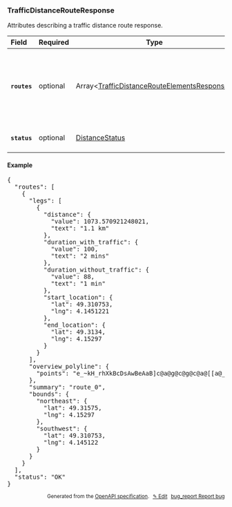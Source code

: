 <!--- This is a generated file, do not edit! -->
<!--- [START woosmap_http_schema_trafficdistancerouteresponse] -->
<h3 class="schema-object" id="TrafficDistanceRouteResponse">TrafficDistanceRouteResponse</h3>

Attributes describing a traffic distance route response.

| Field                                                                                                             | Required | Type                                                                                                                              | Description                                                                                                                                                                                                                                                                |
| :---------------------------------------------------------------------------------------------------------------- | -------- | --------------------------------------------------------------------------------------------------------------------------------- | -------------------------------------------------------------------------------------------------------------------------------------------------------------------------------------------------------------------------------------------------------------------------- |
| <h4 id="TrafficDistanceRouteResponse-routes" class="add-link schema-object-property-key"><code>routes</code></h4> | optional | Array&lt;[TrafficDistanceRouteElementsResponse](#TrafficDistanceRouteElementsResponse "TrafficDistanceRouteElementsResponse")&gt; | <div class="ref-property-description"><p>Contains an array of routes from origin to destination (only one if alternatives is not specified)</p><p>See <a href="#TrafficDistanceRouteElementsResponse">TrafficDistanceRouteElementsResponse</a> for more information.</div> |
| <h4 id="TrafficDistanceRouteResponse-status" class="add-link schema-object-property-key"><code>status</code></h4> | optional | [DistanceStatus](#DistanceStatus "DistanceStatus")                                                                                | See [DistanceStatus](#DistanceStatus "DistanceStatus") for more information.                                                                                                                                                                                               |

<h4 class="schema-object-example" id="TrafficDistanceRouteResponse-example">Example</h4>

<pre class="notranslate lang-json prettyprint">{
  "routes": [
    {
      "legs": [
        {
          "distance": {
            "value": 1073.570921248021,
            "text": "1.1 km"
          },
          "duration_with_traffic": {
            "value": 100,
            "text": "2 mins"
          },
          "duration_without_traffic": {
            "value": 88,
            "text": "1 min"
          },
          "start_location": {
            "lat": 49.310753,
            "lng": 4.1451221
          },
          "end_location": {
            "lat": 49.3134,
            "lng": 4.15297
          }
        }
      ],
      "overview_polyline": {
        "points": "e_~kH_rhXkBcDsAwBeAaB]c@a@g@c@g@c@a@[[a@_@YS[Ui@Y]O]K_@Gc@Gi@AcBCg@?_@ESCOMMMMUKYI]Ow@FIFMBI@G@O?IAMCMCKjCsDNShBaCDFDDDBF@F?FABADABEBCBKBM@M?KAKCKCG|@kAfA}A"
      },
      "summary": "route_0",
      "bounds": {
        "northeast": {
          "lat": 49.31575,
          "lng": 4.15297
        },
        "southwest": {
          "lat": 49.310753,
          "lng": 4.145122
        }
      }
    }
  ],
  "status": "OK"
}</pre>

<p style="text-align: right; font-size: smaller;">Generated from the <a data-label="openapi-github" href="https://github.com/woosmap/openapi-specification" title="Woosmap OpenAPI Specification" class="external">OpenAPI specification</a>.
<a data-label="openapi-github-woosmap-http-schema-trafficdistancerouteresponse" data-action="edit" style="margin-left: 5px;" href="https://github.com/woosmap/openapi-specification/blob/main/specification/schemas/TrafficDistanceRouteResponse.yml" title="Edit on GitHub">✎ Edit</a>
<a data-label="openapi-github-woosmap-http-schema-trafficdistancerouteresponse" data-action="bug" style="margin-left: 5px;" href="https://github.com/woosmap/openapi-specification/issues/new?assignees=&labels=type%3A+bug%2C+triage+me&template=bug_report.md&title=[schemas] Bug - TrafficDistanceRouteResponse" title="File bug for schemas on GitHub"><span class="material-icons">bug_report</span> Report bug</a>
</p>

<!--- [END woosmap_http_schema_trafficdistancerouteresponse] -->
